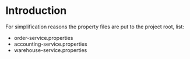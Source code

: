 # Introduction

For simplification reasons the property files are put to the project root, list:

- order-service.properties
- accounting-service.properties
- warehouse-service.properties